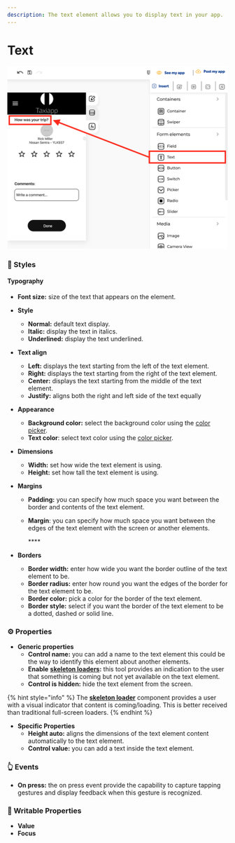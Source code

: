 ```yaml
---
description: The text element allows you to display text in your app.
---
```


# Text

![](../../../.gitbook/assets/captura-de-pantalla-2020-02-07-a-la-s-10.52.47.png)



### 🎨 Styles 

#### **Typography**

* **Font size:** size of the text that appears on the element.
* **Style** 

  * **Normal:** default text display.
  * **Italic:** display the text in italics.
  * **Underlined:** display the text underlined.

* **Text align**

  * **Left:** displays the text starting from the left of the text element.
  * **Right:** displays the text starting from the right of the text element.
  * **Center:** displays the text starting from the middle of the text element.
  * **Justify:** aligns both the right and left side of the text equally

* **Appearance**

  * **Background color:** select the background color using the [color picker](../../styles/color-picker.md).
  * **Text color**: select text color using the [color picker](../../styles/color-picker.md).

* **Dimensions**

  * **Width:** set how wide the text element is using.
  * **Height:** set how tall the text element is using.

* **Margins**
  * **Padding:** you can specify how much space you want between the border and contents of the text element.
  * **Margin**: you can specify how much space you want between the edges of the text element with the screen or another elements.

    \*\*\*\*
* **Borders**
  * **Border width:** enter how wide you want the border outline of the text element to be.
  * **Border radius:** enter how round you want the edges of the border for the text element to be.
  * **Border color:** pick a color for the border of the text element.
  * **Border style:** select if you want the border of the text element to be a dotted, dashed or solid line.

### ⚙ Properties

* **Generic properties**
  * **Control name:** you can add a name to the text element this could be the way to identify this element about another elements.
  * **Enable** [**skeleton loaders**](../../styles/skeleton-loader.md)**:** this tool provides an indication to the user that something is coming but not yet available on the text element.
  * **Control is hidden:** hide the text element from the screen.

{% hint style="info" %}
The [**skeleton loader**](../../styles/skeleton-loader.md) component provides a user with a visual indicator that content is coming/loading. This is better received than traditional full-screen loaders.
{% endhint %}

* **Specific Properties**
  * **Height auto:** aligns the dimensions of the text element  content automatically to the text element.
  * **Control value:** you can add a text inside the text element.

### 👆 Events

* **On press:** the on press event provide the capability to capture tapping gestures and display feedback when this gesture is recognized.

### 📝 Writable Properties

* **Value** 
* **Focus**

